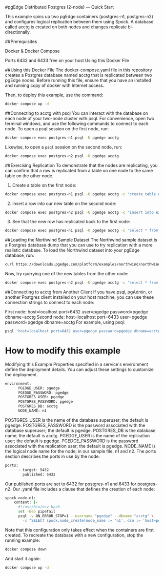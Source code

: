 #pgEdge Distributed Postgres (2-node) — Quick Start

This example spins up two pgEdge containers (postgres-n1, postgres-n2) and configures logical replication between them using Spock. A database called acctg is created on both nodes and changes replicate bi-directionally.

##Prerequisites

Docker & Docker Compose

Ports 6432 and 6433 free on your host
Using this Docker File


##Using this Docker File
The docker-compose.yaml file in this repository creates a Postgres database named acctg that is replicated between two pgEdge nodes. Before running this file, ensure that you have an installed and running copy of docker with Internet access.

Then, to deploy this example, use the command:
```sh
docker compose up -d
```

##Connecting to acctg with psql
You can interact with the database on each node of your two-node cluster with psql. For convenience, open two terminal windows, and use the following commands to connect to each node. To open a psql session on the first node, run:

```sh
docker compose exec postgres-n1 psql -U pgedge acctg
```

Likewise, to open a `psql` session on the second node, run:
```sh
docker compose exec postgres-n2 psql -U pgedge acctg
```

##Exercising Replication
To demonstrate that the nodes are replicating, you can confirm that a row is replicated from a table on one node to the same table on the other node.

1. Create a table on the first node:
```sh
docker compose exec postgres-n1 psql -U pgedge acctg -c "create table example (id int primary key, data text);"
```
2. Insert a row into our new table on the second node:
```sh
docker compose exec postgres-n2 psql -U pgedge acctg -c "insert into example (id, data) values (1, 'Hello, pgEdge!');"
```
3. See that the new row has replicated back to the first node:
```sh
docker compose exec postgres-n1 psql -U pgedge acctg -c "select * from example;"
```

##Loading the Northwind Sample Dataset
The Northwind sample dataset is a Postgres database dump that you can use to try replication with a more realistic database. To load the Northwind dataset into your pgEdge database, run:

```sh
curl https://downloads.pgedge.com/platform/examples/northwind/northwind.sql | docker compose exec -T postgres-n1 psql -U pgedge acctg
```

Now, try querying one of the new tables from the other node:

```sh
docker compose exec postgres-n2 psql -U pgedge acctg -c "select * from northwind.shippers"
```

##Connecting to acctg from Another Client
If you have psql, pgAdmin, or another Postgres client installed on your host machine, you can use these connection strings to connect to each node:

First node: host=localhost port=6432 user=pgedge password=pgedge dbname=acctg
Second node: host=localhost port=6433 user=pgedge password=pgedge dbname=acctg
For example, using psql:

```sh
psql 'host=localhost port=6432 user=pgedge password=pgedge dbname=acctg'
```

# How to modify this example
Modifying this Example
Properties specified in a service's environment define the deployment details. You can adjust these settings to customize the deployment.

```sh
environment:
      PGEDGE_USER: pgedge
      PGEDGE_PASSWORD: pgedge
      POSTGRES_USER: pgedge
      POSTGRES_PASSWORD: pgedge
      POSTGRES_DB: acctg
      NODE_NAME: n1
```
POSTGRES_USER is the name of the database superuser; the default is pgedge.
POSTGRES_PASSWORD is the password associated with the database superuser; the default is pgedge.
POSTGRES_DB is the database name; the default is acctg.
PGEDGE_USER is the name of the replication user; the default is pgedge.
PGEDGE_PASSWORD is the password associated with the replication user; the default is pgedge.
NODE_NAME is the logical node name for the node; in our sample file, n1 and n2.
The ports section describes the ports in use by the node:      
```sh
ports:
      - target: 5432
        published: 6432
```



Our published ports are set to 6432 for postgres-n1 and 6433 for postgres-n2.
Our .yaml file includes a clause that defines the creation of each node:
```sh
spock-node-n1:
    content: |-
      #!/usr/bin/env bash
      set -Eeo pipefail
      psql -v ON_ERROR_STOP=1 --username "pgedge" --dbname "acctg" \
        -c "SELECT spock.node_create(node_name := 'n1', dsn := 'host=postgres-n1 port=5432 dbname=acctg user=pgedge password=pgedge');"
```
Note that this configuration only takes effect when the containers are first created. To recreate the database with a new configuration, stop the running example:

```sh
docker compose down
```

And start it again:

```sh
docker compose up -d
```
